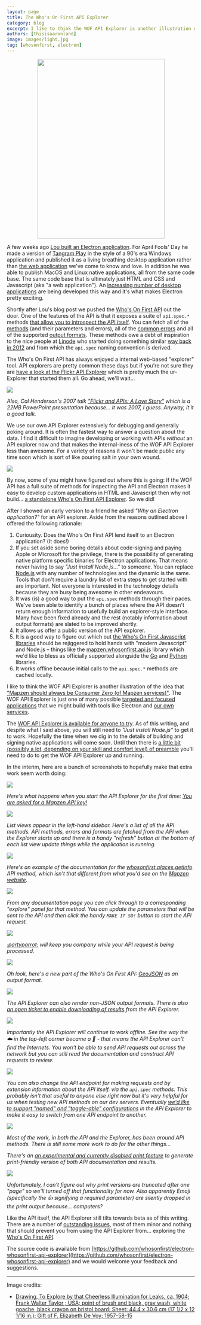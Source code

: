 ```yaml
---
layout: page
title: The Who's On First API Explorer
category: blog
excerpt: I like to think the WOF API Explorer is another illustration of the idea that "Mapzen should always be Consumer Zero (of Mapzen services)".
authors: [thisisaaronland]
image: images/light.jpg
tag: [whosonfirst, electron]
---
```


<div style="margin: 0 auto; width:341px;">
<a href="https://collection.cooperhewitt.org/objects/18419753/"><img src="images/light.jpg" height="480" width="341" /></a>
</div>

A few weeks ago [Lou built an Electron application](https://mapzen.com/blog/tangram-work-developer-commentary). For April Fools' Day he made a version of [Tangram Play](https://mapzen.com/blog/introducing-tangram-work) in the style of a 90's era Windows application and published it as a living breathing desktop application rather than [the web application](https://mapzen.com/tangram/play/) we've come to know and love. In addition he was able to publish MacOS and Linux native applications, all from the same code base. The same code base that is ultimately just HTML and CSS and Javascript (aka "a web application"). An [increasing number of desktop applications](https://electron.atom.io/apps) are being developed this way and it's what makes Electron pretty exciting.

Shortly after Lou's blog post we pushed the [Who's On First API](https://mapzen.com/blog/whosonfirst-api) out the door. One of the features of the API is that it exposes a suite of `api.spec.*` methods [that allow you to introspect the API itself](https://mapzen.com/documentation/wof/methods/#apispec). You can fetch all of the [methods](https://mapzen.com/documentation/wof/methods/#api.spec.methods) (and their parameters and errors), all of the [common errors](https://mapzen.com/documentation/wof/methods/#api.spec.errors) and all of the supported [output formats](https://mapzen.com/documentation/wof/methods/#api.spec.formats). These methods owe a debt of inspiration to the nice people at [Linode](http://linode.com) who started doing something similar [way back in 2012](http://blog.linode.com/2012/04/04/api_spec/) and from which the `api.spec` naming convention is derived.

The Who's On First API has always enjoyed a internal web-based "explorer" tool. API explorers are pretty common these days but if you're not sure they are [have a look at the Flickr API Explorer](https://www.flickr.com/services/api/) which is pretty much the ur-Explorer that started them all. Go ahead, we'll wait...

![](images/flickr-api-explorer.png)

_Also, Cal Henderson's 2007 talk ["Flickr and APIs: A Love Story"](http://www.iamcal.com/talks/open_hack_day.pps) which is a 22MB PowerPoint presentation because... it was 2007, I guess. Anyway, it it a good talk._

We use our own API Explorer extensively for debugging and generally poking around. It is often the fastest way to answer a question about the data. I find it difficult to imagine developing or working with APIs _without_ an API explorer now and that makes the internal-iness of the WOF API Explorer less than awesome. For a variety of reasons it won't be made public any time soon which is sort of like pouring salt in your own wound.

![](images/whosonfirst-api-explorer.png)

By now, some of you might have figured out where this is going: If the WOF API has a full suite of methods for inspecting the API and Electron makes it easy to develop custom applications in HTML and Javascript then why not build... [a standalone Who's On First API Explorer](https://github.com/whosonfirst/electron-whosonfirst-api-explorer). So we did!

After I showed an early version to a friend he asked _"Why an Electron application?"_ for an API explorer. Aside from the reasons outlined above I offered the following rationale:

1. Curiousity. Does the Who's On First API lend itself to an Electron application? (It does!)
2. If you set aside some boring details about code-signing and paying Apple or Microsoft for the privilege, there is the possibility of generating native platform specific binaries for Electron applications. That means never having to say _"Just install Node.js..."_ to someone. You can replace [Node.js](https://nodejs.org/) with any number of technologies and the dynamic is the same. Tools that don't require a laundry list of extra steps to get started with are important. Not everyone is interested in the technology details because they are busy being awesome in other endeavours.
3. It was (is) a good way to put the `api.spec` methods through their paces. We've been able to identify a bunch of places where the API doesn't return enough information to usefully build an explorer-style interface. Many have been fixed already and the rest (notably information about output formats) are slated to be improved shortly.
4. It allows us offer a public version of the API explorer.
5. It is a good way to figure out which out [the Who's On First Javascript libraries](https://github.com/whosonfirst/js-mapzen-whosonfirst) should be rejiggered to hold hands with "modern Javascript" and Node.js – things like the [mapzen.whosonfirst.api.js](https://github.com/whosonfirst/electron-whosonfirst-api-explorer/blob/master/mapzen.whosonfirst.api.js) library which we'd like to bless as officially supported alongside the [Go](https://github.com/whosonfirst/go-whosonfirst-api) and [Python](https://github.com/whosonfirst/py-mapzen-whosonfirst-api) libraries.
6. It works offline because initial calls to the `api.spec.*` methods are cached locally.

I like to think the WOF API Explorer is another illustration of the idea that ["Mapzen should always be Consumer Zero (of Mapzen services)"](https://mapzen.com/blog/iamhere). The WOF API Explorer is just one of many possible [targeted and focused applications](https://mapzen.com/blog/bundler) that we might build with tools like Electron and [our own services](https://www.mapzen.com/documentation).

The [WOF API Explorer is available for anyone to try](https://github.com/whosonfirst/electron-whosonfirst-api-explorer). As of this writing, and despite what I said above, you will still need to _"Just install Node.js"_ to get it to work. Hopefully the time when we dig in to the details of building and signing native applications will come soon. Until then there is [a little bit (possibly a lot, depending on your skill and comfort level) of preamble](https://github.com/whosonfirst/electron-whosonfirst-api-explorer#install) you'll need to do to get the WOF API Explorer up and running.

In the interim, here are a bunch of screenshots to hopefully make that extra work seem worth doing:

![](images/api-explorer-start.png)

_Here's what happens when you start the API Explorer for the first time: [You are asked for a Mapzen API key!](https://mapzen.com/developers)_

![](images/api-explorer-methods.png)

_List views appear in the left-hand sidebar. Here's a list of all the API methods. API methods, errors and formats are fetched from the API when the Explorer starts up and there is a handy "refresh" button at the bottom of each list view update things while the application is running._

![](images/api-explorer-docs.png)

_Here's an example of the documentation for the [whosonfirst.places.getInfo](https://mapzen.com/documentation/wof/methods/#whosonfirst.places.getInfo) API method, which isn't that different from what you'd see on the [Mapzen website](https://mapzen.com/documentation/wof/)._

![](images/api-explorer-request.png)

_From any documentation page you can click through to a corresponding "explore" panel for that method. You can update the parameters that will be sent to the API and then click the handy `MAKE IT SO!` button to start the API request._

![](images/api-explorer-fetch.png)

_[:partyparrot:](https://github.com/whosonfirst/electron-whosonfirst-api-explorer/blob/master/images/party-parrot.gif) will keep you company while your API request is being processed._

![](images/api-explorer-results.png)

_Oh look, here's a new part of the Who's On First API: [GeoJSON](https://mapzen.com/documentation/wof/formats/#geojson) as an output format._

![](images/api-explorer-csv.png)

_The API Explorer can also render non-JSON output formats. There is also [an open ticket to enable downloading of results](https://github.com/whosonfirst/electron-whosonfirst-api-explorer/issues/21) from the API Explorer._

![](images/api-explorer-offline.png)

_Importantly the API Explorer will continue to work offline. See the way the ☁️ in the top-left corner became a 🚫  - that means the API Explorer can't find the Internets. You won't be able to send API requests out across the network but you can still read the documentation and construct API requests to review._

![](images/api-explorer-settings.png)

_You can also change the API endpoint for making requests and by extension information about the API itself. via the `api.spec` methods. This probably isn't that useful to anyone else right now but it's very helpful for us when testing new API methods on our dev servers. Eventually [we'd like to support "named" and "toggle-able" configurations](https://github.com/whosonfirst/electron-whosonfirst-api-explorer/issues/31) in the API Explorer to make it easy to switch from one API endpoint to another._

![](images/api-explorer-formats.png)

_Most of the work, in both the API and the Explorer, has been around API methods. There is still some more work to do for the other things..._

_There's an [an experimental and currently disabled print feature](https://github.com/whosonfirst/electron-whosonfirst-api-explorer/issues/10) to generate print-friendly version of both API documentation and results._

![](images/api-explorer-print.png)

_Unfortunately, I can't figure out why print versions are truncated after one "page" so we'll turned off that functionality for now. Also apparently Emoji (specifically the 👍 signifying a required parameter) are silently dropped in the print output because... computers?_

Like the API itself, the API Explorer still tilts towards beta as of this writing. There are a number of [outstanding issues](https://github.com/whosonfirst/electron-whosonfirst-api-explorer/issues), most of them minor and nothing that should prevent you from using the API Explorer from... exploring the [Who's On First API](https://mapzen.com/documentation/wof).

The source code is available from [https://github.com/whosonfirst/electron-whosonfirst-api-explorer](https://github.com/whosonfirst/electron-whosonfirst-api-explorer) and we would welcome your feedback and suggestions.

---

Image credits:

* [Drawing, To Explore by that Cheerless Illumination for Leaks, ca. 1904; Frank Walter Taylor ; USA; point of brush and black, gray wash, white goache, black crayon on bristol board; Sheet: 44.4 x 30.6 cm (17 1/2 x 12 1/16 in.); Gift of F. Elizabeth De Voy; 1957-58-15](https://collection.cooperhewitt.org/objects/18419753/)
